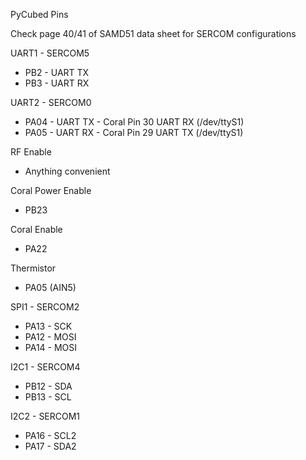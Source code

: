 PyCubed Pins

Check page 40/41 of SAMD51 data sheet for SERCOM configurations

UART1 - SERCOM5
- PB2 - UART TX
- PB3 - UART RX

UART2 - SERCOM0
- PA04 - UART TX - Coral Pin 30 UART RX (/dev/ttyS1)
- PA05 - UART RX - Coral Pin 29 UART TX (/dev/ttyS1)

RF Enable
- Anything convenient

Coral Power Enable
- PB23

Coral Enable
- PA22

Thermistor
- PA05 (AIN5)

SPI1 - SERCOM2
- PA13 - SCK
- PA12 - MOSI 
- PA14 - MOSI  

I2C1 - SERCOM4
- PB12 - SDA
- PB13 - SCL

I2C2 - SERCOM1
- PA16 - SCL2
- PA17 - SDA2
